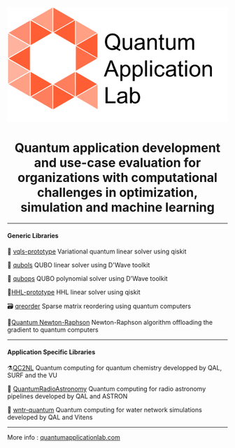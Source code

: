 ![Quantum Application Lab](qal_logo.png)
<h1 align="center">
Quantum application development and use-case evaluation for organizations with computational challenges in optimization, simulation and machine learning 
</h1>

--------------------------------------
#### Generic Libraries


🎯 [vqls-prototype](https://github.com/quantumapplicationlab/vqls-prototype) Variational quantum linear solver using  qiskit

🎢 [qubols](https://github.com/quantumapplicationlab/qubols) QUBO linear solver using D'Wave toolkit

🎰 [qubops](https://github.com/quantumapplicationlab/qubops) QUBO polynomial solver using D'Wave toolkit

🚀[HHL-prototype](https://github.com/quantumapplicationlab/hhl-prototype) HHL linear solver using qiskit

🗃️ [qreorder](https://github.com/quantumapplicationlab/qreorder) Sparse matrix reordering using quantum computers

🧮[Quantum Newton-Raphson](https://github.com/quantumapplicationlab/QuantumNewtonRaphson) Newton-Raphson algorithm offloading the gradient to quantum computers

----------------------------------------------------
#### Application Specific Libraries

⚗️[QC2NL](https://github.com/qc2nl) Quantum computing for quantum chemistry developped by QAL, SURF and the VU

📡 [QuantumRadioAstronomy](https://github.com/QuantumRadioAstronomy) Quantum computing for radio astronomy pipelines developed by QAL and ASTRON

🚿 [wntr-quantum](https://github.com/quantumapplicationlab/wntr-quantum) Quantum computing for water network simulations developed by QAL and Vitens

------------------------------------------------------

More info : [quantumapplicationlab.com](https://quantumapplicationlab.com/)

